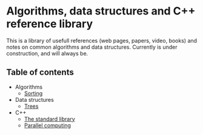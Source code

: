 # Algorithms, data structures and C++ reference library

This is a library of usefull references (web pages, papers, video, books) and notes on common algorithms and data structures. Currently is under construction, and will always be.

## Table of contents

* Algorithms
	* [Sorting](algorithms/sorting.md)
* Data structures
	* [Trees](data_structures/trees.md)
* C++
	* [The standard library](cpp/std_library.md)
	* [Parallel computing](cpp/parallel_computing.md)
